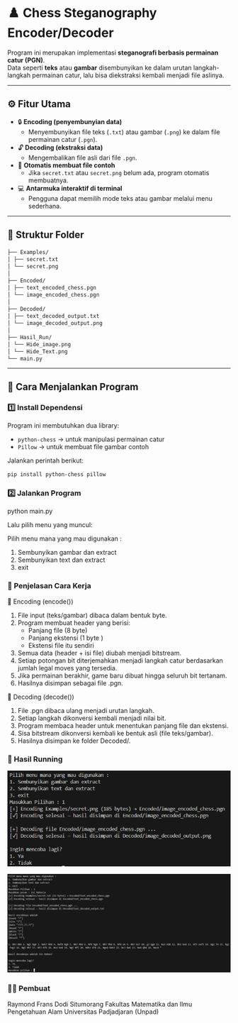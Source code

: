 # ♟️ Chess Steganography Encoder/Decoder

Program ini merupakan implementasi **steganografi berbasis permainan catur (PGN)**.  
Data seperti **teks** atau **gambar** disembunyikan ke dalam urutan langkah-langkah permainan catur, lalu bisa diekstraksi kembali menjadi file aslinya.

---

## ⚙️ Fitur Utama

- 🔒 **Encoding (penyembunyian data)**
  - Menyembunyikan file teks (`.txt`) atau gambar (`.png`) ke dalam file permainan catur (`.pgn`).
- 🔓 **Decoding (ekstraksi data)**
  - Mengembalikan file asli dari file `.pgn`.
- 🧠 **Otomatis membuat file contoh**
  - Jika `secret.txt` atau `secret.png` belum ada, program otomatis membuatnya.
- 💻 **Antarmuka interaktif di terminal**
  - Pengguna dapat memilih mode teks atau gambar melalui menu sederhana.

---

## 🧱 Struktur Folder
```
├── Examples/
│ ├── secret.txt
│ └── secret.png
│
├── Encoded/
│ ├── text_encoded_chess.pgn
│ └── image_encoded_chess.pgn
│
├── Decoded/
│ ├── text_decoded_output.txt
│ └── image_decoded_output.png
│
├── Hasil_Run/
│ └── Hide_image.png
│ └── Hide_Text.png
└── main.py
```
---

## 🚀 Cara Menjalankan Program

### 1️⃣ Install Dependensi

Program ini membutuhkan dua library:
- `python-chess` → untuk manipulasi permainan catur
- `Pillow` → untuk membuat file gambar contoh

Jalankan perintah berikut:

```bash
pip install python-chess pillow
```

### 2️⃣ Jalankan Program
python main.py

Lalu pilih menu yang muncul:

Pilih menu mana yang mau digunakan :
1. Sembunyikan gambar dan extract
2. Sembunyikan text dan extract
3. exit

### 🧠 Penjelasan Cara Kerja
🔹 Encoding (encode())
1. File input (teks/gambar) dibaca dalam bentuk byte.
2. Program membuat header yang berisi:
    - Panjang file (8 byte)
    - Panjang ekstensi (1 byte    )
    - Ekstensi file itu sendiri
3. Semua data (header + isi file) diubah menjadi bitstream.
4. Setiap potongan bit diterjemahkan menjadi langkah catur berdasarkan jumlah legal moves yang tersedia.
5. Jika permainan berakhir, game baru dibuat hingga seluruh bit tertanam.
6. Hasilnya disimpan sebagai file .pgn.

🔹 Decoding (decode())
1. File .pgn dibaca ulang menjadi urutan langkah.
2. Setiap langkah dikonversi kembali menjadi nilai bit.
3. Program membaca header untuk menentukan panjang file dan ekstensi.
4. Sisa bitstream dikonversi kembali ke bentuk asli (file teks/gambar).
5. Hasilnya disimpan ke folder Decoded/.

### 🧪 Hasil Running
![alt text](Hasil_Run/Hide_Image.png)

![alt text](Hasil_Run/Hide_Text.png)

### 🧑‍💻 Pembuat
Raymond Frans Dodi Situmorang
Fakultas Matematika dan Ilmu Pengetahuan Alam
Universitas Padjadjaran (Unpad)